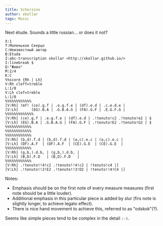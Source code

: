 ```yaml
---
title: Scherzino
author: xkollar
tags: Music
---
```

Next étude. Sounds a little russian... or does it not?

~~~ {.abc-render}
X:1
T:Mаленькoе Скерцо
C:Неизвестный автор
B:Etuda
Z:abc-transcription xkollar <http://xkollar.github.io/>
I:linebreak $
Q:"Живо"
M:2/4
K:C
%%score {Rh | Lh}
V:Rh cleff=treble
L:1/8
V:Lh clef=treble
L:1/8
%%%%%%%%%%%%
[V:Rh] !mf! (ce).g.f | .e.g.f.e | (df).e.d | .c.e.d.e |
[V:Lh]      (EG).B.A | .G.B.A.G | (FA).G.F | .E.G.F.G |
%%%%%%%%%%%%%
[V:Rh] (ce).g.f | .e.g.f.e | (df).e.d | .!tenuto!c2 .!tenuto!e2 | $
[V:Lh] (EG).B.A | .G.B.A.G | (FA).G.F | .!tenuto!E2 .!tenuto!G2 | $
%%%%%%%%%%%%
%%%%%%%%%%%%
%%%%%%%%%%%%
[V:Rh] (b,d).f.d | (b,d).f.d | (a,c).e.c | (a,c).e.c |
[V:Lh] (DF).A.F  | (DF).A.F  | (CE).G.E  | (CE).G.E  |
%%%%%%%%%%%%
[V:Rh] (g,b,).d.b, | (g,b,).d.b, |
[V:Lh] (B,D).F.D   | (B,D).F.D   | 
%%%%%%%%%%%%
[V:Rh] .!tenuto!!4!c2 .!tenuto!!4!c2 | !tenuto!c4 |]
[V:Lh] .!tenuto!!2!E2 .!tenuto!!3!D2 | !tenuto!!4!C4 |]
~~~

Notes:

* Emphasis should be on the first note of every measure measures
  (first note should be a little louder).
* Additional emphasis in this particular piece is added by slur (firs note
  is slightly longer, to achieve legato effect).
* There is nice hand movement to achieve this, referred to as "odskok"(?).

Seems like simple pieces tend to be complex in the detail `:-)`.

